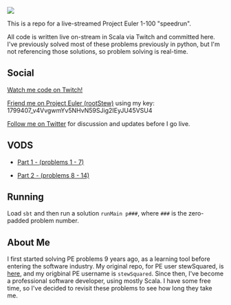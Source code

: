![](https://projecteuler.net/profile/rootStew.png)

This is a repo for a live-streamed Project Euler 1-100 "speedrun".

All code is written live on-stream in Scala via Twitch and committed
here. I've previously solved most of these problems previously in
python, but I'm not referencing those solutions, so problem solving is
real-time.

## Social

[Watch me code on Twitch!](https://www.twitch.tv/stewSquared/videos)

[Friend me on Project Euler (rootStew)](https://projecteuler.net/friends) using my key: 1799407_v4VvgwmYv5NHvN59SJig2IEyJU45VSU4

[Follow me on Twitter](https://twitter.com/stewsqrd) for discussion and updates before I go live.

## VODS

 - [Part 1 - (problems 1 - 7)](https://www.twitch.tv/videos/943028867)

 - [Part 2 - (problems 8 - 14)](https://www.twitch.tv/videos/943475231)

## Running

Load `sbt` and then run a solution `runMain p###`, where `###` is the
zero-padded problem number.

## About Me

I first started solving PE problems 9 years ago, as a learning tool
before entering the software industry. My original repo, for PE user
stewSquared, is [here](https://github.com/stewsquared/project-euler),
and my origbinal PE username is `stewSquared`. Since then, I've become
a professional software developer, using mostly Scala. I have some
free time, so I've decided to revisit these problems to see how long
they take me.
